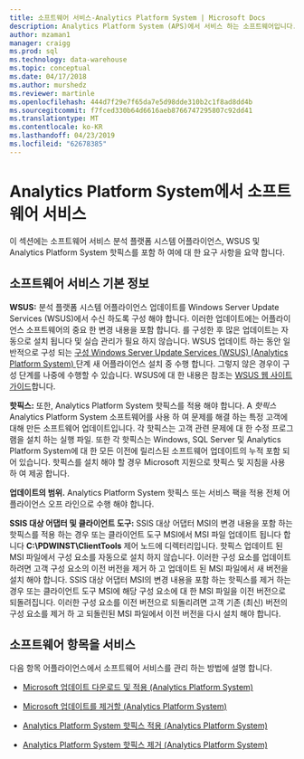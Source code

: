 ```yaml
---
title: 소프트웨어 서비스-Analytics Platform System | Microsoft Docs
description: Analytics Platform System (APS)에서 서비스 하는 소프트웨어입니다.
author: mzaman1
manager: craigg
ms.prod: sql
ms.technology: data-warehouse
ms.topic: conceptual
ms.date: 04/17/2018
ms.author: murshedz
ms.reviewer: martinle
ms.openlocfilehash: 444d7f29e7f65da7e5d98dde310b2c1f8ad8dd4b
ms.sourcegitcommit: f7fced330b64d6616aeb8766747295807c92dd41
ms.translationtype: MT
ms.contentlocale: ko-KR
ms.lasthandoff: 04/23/2019
ms.locfileid: "62678385"
---
```

# <a name="software-servicing-in-analytics-platform-system"></a>Analytics Platform System에서 소프트웨어 서비스
이 섹션에는 소프트웨어 서비스 분석 플랫폼 시스템 어플라이언스, WSUS 및 Analytics Platform System 핫픽스를 포함 하 여에 대 한 요구 사항을 요약 합니다.  
  
## <a name="Basics"></a>소프트웨어 서비스 기본 정보  
**WSUS:** 분석 플랫폼 시스템 어플라이언스 업데이트를 Windows Server Update Services (WSUS)에서 수신 하도록 구성 해야 합니다. 이러한 업데이트에는 어플라이언스 소프트웨어의 중요 한 변경 내용을 포함 합니다. 를 구성한 후 많은 업데이트는 자동으로 설치 됩니다 및 실습 관리가 필요 하지 않습니다. WSUS 업데이트 하는 동안 일반적으로 구성 되는 [구성 Windows Server Update Services &#40;WSUS&#41; &#40;Analytics Platform System&#41; ](configure-windows-server-update-services-wsus.md) 단계 새 어플라이언스 설치 중 수행 합니다. 그렇지 않은 경우이 구성 단계를 나중에 수행할 수 있습니다. WSUS에 대 한 내용은 참조는 [WSUS 웹 사이트 가이드](https://go.microsoft.com/fwlink/?LinkId=202417)합니다.  
  
**핫픽스:** 또한, Analytics Platform System 핫픽스를 적용 해야 합니다. A *핫픽스* Analytics Platform System 소프트웨어를 사용 하 여 문제를 해결 하는 특정 고객에 대해 만든 소프트웨어 업데이트입니다. 각 핫픽스는 고객 관련 문제에 대 한 수정 프로그램을 설치 하는 실행 파일. 또한 각 핫픽스는 Windows, SQL Server 및 Analytics Platform System에 대 한 모든 이전에 릴리스된 소프트웨어 업데이트의 누적 포함 되어 있습니다. 핫픽스를 설치 해야 할 경우 Microsoft 지원으로 핫픽스 및 지침을 사용 하 여 제공 합니다.  
  
**업데이트의 범위.** Analytics Platform System 핫픽스 또는 서비스 팩을 적용 전체 어플라이언스 오프 라인으로 수행 해야 합니다.  
  
**SSIS 대상 어댑터 및 클라이언트 도구:** SSIS 대상 어댑터 MSI의 변경 내용을 포함 하는 핫픽스를 적용 하는 경우 또는 클라이언트 도구 MSI에서 MSI 파일 업데이트 됩니다 합니다 **C:\PDWINST\ClientTools** 제어 노드에 디렉터리입니다. 핫픽스 업데이트 된 MSI 파일에서 구성 요소를 자동으로 설치 하지 않습니다. 이러한 구성 요소를 업데이트 하려면 고객 구성 요소의 이전 버전을 제거 하 고 업데이트 된 MSI 파일에서 새 버전을 설치 해야 합니다. SSIS 대상 어댑터 MSI의 변경 내용을 포함 하는 핫픽스를 제거 하는 경우 또는 클라이언트 도구 MSI에 해당 구성 요소에 대 한 MSI 파일을 이전 버전으로 되돌려집니다. 이러한 구성 요소를 이전 버전으로 되돌리려면 고객 기존 (최신) 버전의 구성 요소를 제거 하 고 되돌린된 MSI 파일에서 이전 버전을 다시 설치 해야 합니다.  
  
## <a name="software-servicing-topics"></a>소프트웨어 항목을 서비스  
다음 항목 어플라이언스에서 소프트웨어 서비스를 관리 하는 방법에 설명 합니다.  
  
-   [Microsoft 업데이트 다운로드 및 적용 &#40;Analytics Platform System&#41;](download-and-apply-microsoft-updates.md)  
  
-   [Microsoft 업데이트를 제거할 &#40;Analytics Platform System&#41;](uninstall-microsoft-updates.md)  
  
-   [Analytics Platform System 핫픽스 적용 &#40;Analytics Platform System&#41;](apply-analytics-platform-system-hotfixes.md)  
  
-   [Analytics Platform System 핫픽스 제거 &#40;Analytics Platform System&#41;](uninstall-analytics-platform-system-hotfixes.md)  
  
<!-- MISSING LINKS ## See Also  
[Common Metadata Query Examples &#40;SQL Server PDW&#41;](../sqlpdw/common-metadata-query-examples-sql-server-pdw.md)  -->  
  
